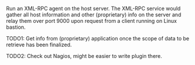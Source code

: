 Run an XML-RPC agent on the host server.  The XML-RPC service would gather all
host information and other (proprietary) info on the server and relay them over
port 9000 upon request from a client running on Linux bastion.

TODO1: Get info from (proprietary) application once the scope of data to be
retrieve has been finalized.

TODO2: Check out Nagios, might be easier to write plugin there.
